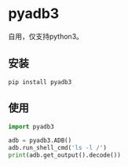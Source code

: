 # pyadb3

自用，仅支持python3。

## 安装
```
pip install pyadb3
```

## 使用
```python
import pyadb3

adb = pyadb3.ADB()
adb.run_shell_cmd('ls -l /')
print(adb.get_output().decode())
```
